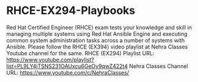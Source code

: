 # RHCE-EX294-Playbooks
Red Hat Certified Engineer (RHCE) exam tests your knowledge and skill in managing multiple systems using Red Hat Ansible Engine and executing common system administration tasks across a number of systems with Ansible. 
Please follow the RHCE (EX394) video playlist at Nehra Classes Youtube channel for the same.
RHCE (EX294) Playlist URL: https://www.youtube.com/playlist?list=PL9LY4jTSNS231OAUxcu6GeOy9qwZ422t4
Nehra Classes Channel URL: https://www.youtube.com/c/NehraClasses/
